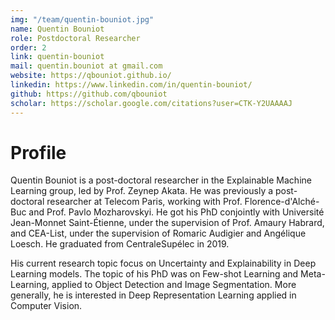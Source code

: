 ```yaml
---
img: "/team/quentin-bouniot.jpg"
name: Quentin Bouniot
role: Postdoctoral Researcher
order: 2
link: quentin-bouniot
mail: quentin.bouniot at gmail.com
website: https://qbouniot.github.io/
linkedin: https://www.linkedin.com/in/quentin-bouniot/
github: https://github.com/qbouniot
scholar: https://scholar.google.com/citations?user=CTK-Y2UAAAAJ
---
```


# Profile
Quentin Bouniot is a post-doctoral researcher in the Explainable Machine Learning group, led by Prof. Zeynep Akata. He was previously a post-doctoral researcher at Telecom Paris, working with Prof. Florence-d'Alché-Buc and Prof. Pavlo Mozharovskyi. He got his PhD conjointly with Université Jean-Monnet Saint-Étienne, under the supervision of Prof. Amaury Habrard, and CEA-List, under the supervision of Romaric Audigier and Angélique Loesch. He graduated from CentraleSupélec in 2019.

His current research topic focus on Uncertainty and Explainability in Deep Learning models. The topic of his PhD was on Few-shot Learning and Meta-Learning, applied to Object Detection and Image Segmentation. More generally, he is interested in Deep Representation Learning applied in Computer Vision.